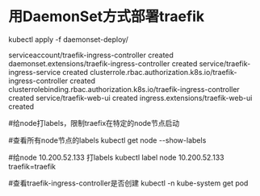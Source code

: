 
# 用DaemonSet方式部署traefik

kubectl apply -f daemonset-deploy/

serviceaccount/traefik-ingress-controller created
daemonset.extensions/traefik-ingress-controller created
service/traefik-ingress-service created
clusterrole.rbac.authorization.k8s.io/traefik-ingress-controller created
clusterrolebinding.rbac.authorization.k8s.io/traefik-ingress-controller created
service/traefik-web-ui created
ingress.extensions/traefik-web-ui created

#给node打labels，限制traefix在特定的node节点启动

#查看所有node节点的labels
kubectl get node --show-labels

#给node 10.200.52.133 打labels
kubectl label node 10.200.52.133 traefik=traefik

#查看traefik-ingress-controller是否创建
kubectl -n kube-system get pod 


